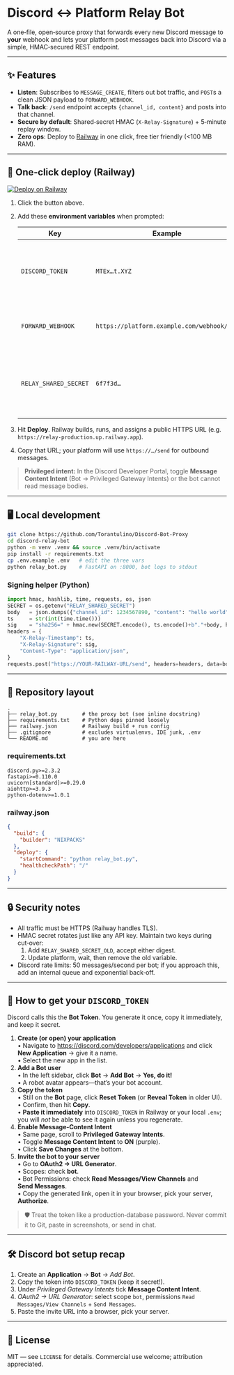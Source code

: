 # Discord ↔ Platform **Relay Bot**

A one‑file, open‑source proxy that forwards every new Discord message to **your** webhook and lets your platform post messages back into Discord via a simple, HMAC‑secured REST endpoint.

---

## ✨ Features
* **Listen**: Subscribes to `MESSAGE_CREATE`, filters out bot traffic, and `POST`s a clean JSON payload to `FORWARD_WEBHOOK`.
* **Talk back**: `/send` endpoint accepts `{channel_id, content}` and posts into that channel.
* **Secure by default**: Shared‑secret HMAC (`X‑Relay‑Signature`) + 5‑minute replay window.
* **Zero ops**: Deploy to [Railway](https://railway.app) in one click, free tier friendly (<100 MB RAM).

---

## 🚀 One‑click deploy (Railway)
[![Deploy on Railway](https://railway.com/button.svg)](https://railway.com/template/9bTw8E?referralCode=R5sBUf)

1. Click the button above.  
2. Add these **environment variables** when prompted:

   | Key | Example | Notes |
   |-----|---------|-------|
   | `DISCORD_TOKEN` | `MTEx…t.XYZ` | From *Bot → Reset Token* in the Discord Developer Portal. |
   | `FORWARD_WEBHOOK` | `https://platform.example.com/webhook/abc` | Your platform’s incoming webhook URL. |
   | `RELAY_SHARED_SECRET` | `6f7f3d…` | 32‑byte random hex; generate with `openssl rand -hex 32`. |

3. Hit **Deploy**. Railway builds, runs, and assigns a public HTTPS URL (e.g. `https://relay-production.up.railway.app`).  
4. Copy that URL; your platform will use `https://…/send` for outbound messages.

> **Privileged intent:** In the Discord Developer Portal, toggle **Message Content Intent** (Bot → Privileged Gateway Intents) or the bot cannot read message bodies.

---

## 🖥️ Local development
~~~bash
git clone https://github.com/Torantulino/Discord-Bot-Proxy
cd discord-relay-bot
python -m venv .venv && source .venv/bin/activate
pip install -r requirements.txt
cp .env.example .env   # edit the three vars
python relay_bot.py    # FastAPI on :8000, bot logs to stdout
~~~

### Signing helper (Python)
~~~python
import hmac, hashlib, time, requests, os, json
SECRET = os.getenv("RELAY_SHARED_SECRET")
body   = json.dumps({"channel_id": 1234567890, "content": "hello world"}).encode()
ts     = str(int(time.time()))
sig    = "sha256=" + hmac.new(SECRET.encode(), ts.encode()+b"."+body, hashlib.sha256).hexdigest()
headers = {
    "X-Relay-Timestamp": ts,
    "X-Relay-Signature": sig,
    "Content-Type": "application/json",
}
requests.post("https://YOUR-RAILWAY-URL/send", headers=headers, data=body)
~~~

---

## 📂 Repository layout
```
.
├── relay_bot.py        # the proxy bot (see inline docstring)
├── requirements.txt    # Python deps pinned loosely
├── railway.json        # Railway build + run config
├── .gitignore          # excludes virtualenvs, IDE junk, .env
└── README.md           # you are here
```

### requirements.txt
~~~text
discord.py>=2.3.2
fastapi>=0.110.0
uvicorn[standard]>=0.29.0
aiohttp>=3.9.3
python-dotenv>=1.0.1
~~~

### railway.json
~~~json
{
  "build": {
    "builder": "NIXPACKS"
  },
  "deploy": {
    "startCommand": "python relay_bot.py",
    "healthcheckPath": "/"
  }
}
~~~

---

## 🔒 Security notes
* All traffic must be HTTPS (Railway handles TLS).
* HMAC secret rotates just like any API key. Maintain two keys during cut‑over:
  1. Add `RELAY_SHARED_SECRET_OLD`, accept either digest.
  2. Update platform, wait, then remove the old variable.
* Discord rate limits: 50 messages/second per bot; if you approach this, add an internal queue and exponential back‑off.

---

## 🔑 How to get your `DISCORD_TOKEN`
Discord calls this the **Bot Token**. You generate it once, copy it immediately, and keep it secret.

1. **Create (or open) your application**  
   • Navigate to <https://discord.com/developers/applications> and click **New Application** → give it a name.  
   • Select the new app in the list.
2. **Add a Bot user**  
   • In the left sidebar, click **Bot** → **Add Bot** → **Yes, do it!**  
   • A robot avatar appears—that’s your bot account.
3. **Copy the token**  
   • Still on the **Bot** page, click **Reset Token** (or **Reveal Token** in older UI).  
   • Confirm, then hit **Copy**.  
   • **Paste it immediately** into `DISCORD_TOKEN` in Railway or your local `.env`; you will *not* be able to see it again unless you regenerate.
4. **Enable Message‑Content Intent**  
   • Same page, scroll to **Privileged Gateway Intents**.  
   • Toggle **Message Content Intent** to **ON** (purple).  
   • Click **Save Changes** at the bottom.
5. **Invite the bot to your server**  
   • Go to **OAuth2 → URL Generator**.  
   • Scopes: check **bot**.  
   • Bot Permissions: check **Read Messages/View Channels** and **Send Messages**.  
   • Copy the generated link, open it in your browser, pick your server, **Authorize**.

> 🛡️ Treat the token like a production‑database password. Never commit it to Git, paste in screenshots, or send in chat.

---

## 🛠️ Discord bot setup recap
1. Create an **Application** → **Bot** → *Add Bot*.
2. Copy the token into `DISCORD_TOKEN` (keep it secret!).
3. Under *Privileged Gateway Intents* tick **Message Content Intent**.
4. *OAuth2 → URL Generator*: select scope `bot`, permissions `Read Messages/View Channels` + `Send Messages`.
5. Paste the invite URL into a browser, pick your server.

---

## 📜 License
MIT — see `LICENSE` for details. Commercial use welcome; attribution appreciated.

